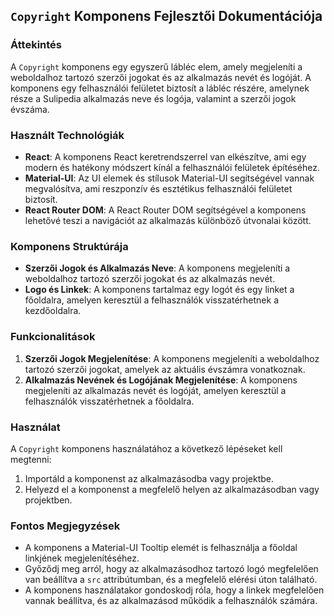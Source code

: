 ## `Copyright` Komponens Fejlesztői Dokumentációja

### Áttekintés

A `Copyright` komponens egy egyszerű lábléc elem, amely megjeleníti a weboldalhoz tartozó szerzői jogokat és az alkalmazás nevét és logóját. A komponens egy felhasználói felületet biztosít a lábléc részére, amelynek része a Sulipedia alkalmazás neve és logója, valamint a szerzői jogok évszáma.

### Használt Technológiák

- **React**: A komponens React keretrendszerrel van elkészítve, ami egy modern és hatékony módszert kínál a felhasználói felületek építéséhez.
- **Material-UI**: Az UI elemek és stílusok Material-UI segítségével vannak megvalósítva, ami reszponzív és esztétikus felhasználói felületet biztosít.
- **React Router DOM**: A React Router DOM segítségével a komponens lehetővé teszi a navigációt az alkalmazás különböző útvonalai között.

### Komponens Struktúrája

- **Szerzői Jogok és Alkalmazás Neve**: A komponens megjeleníti a weboldalhoz tartozó szerzői jogokat és az alkalmazás nevét.
- **Logo és Linkek**: A komponens tartalmaz egy logót és egy linket a főoldalra, amelyen keresztül a felhasználók visszatérhetnek a kezdőoldalra.

### Funkcionalitások

1. **Szerzői Jogok Megjelenítése**: A komponens megjeleníti a weboldalhoz tartozó szerzői jogokat, amelyek az aktuális évszámra vonatkoznak.
2. **Alkalmazás Nevének és Logójának Megjelenítése**: A komponens megjeleníti az alkalmazás nevét és logóját, amelyen keresztül a felhasználók visszatérhetnek a főoldalra.

### Használat

A `Copyright` komponens használatához a következő lépéseket kell megtenni:

1. Importáld a komponenst az alkalmazásodba vagy projektbe.
2. Helyezd el a komponenst a megfelelő helyen az alkalmazásodban vagy projektben.

### Fontos Megjegyzések

- A komponens a Material-UI Tooltip elemét is felhasználja a főoldal linkjének megjelenítéséhez.
- Győződj meg arról, hogy az alkalmazásodhoz tartozó logó megfelelően van beállítva a `src` attribútumban, és a megfelelő elérési úton található.
- A komponens használatakor gondoskodj róla, hogy a linkek megfelelően vannak beállítva, és az alkalmazásod működik a felhasználók számára.